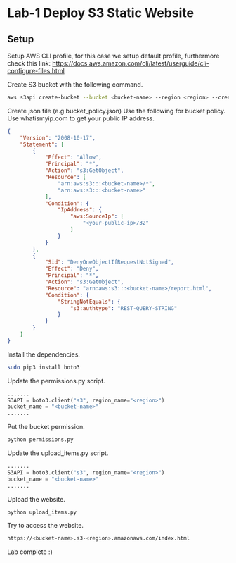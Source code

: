# Lab-1 Deploy S3 Static Website

## Setup
Setup AWS CLI profile, for this case we setup default profile, furthermore check this link:
https://docs.aws.amazon.com/cli/latest/userguide/cli-configure-files.html

Create S3 bucket with the following command.
```sh
aws s3api create-bucket --bucket <bucket-name> --region <region> --create-bucket-configuration LocationConstraint=<region>
```
Create json file (e.g bucket_policy.json) Use the following for bucket policy. Use whatismyip.com to get your public IP address.
```json
{
    "Version": "2008-10-17",
    "Statement": [
        {
            "Effect": "Allow",
            "Principal": "*",
            "Action": "s3:GetObject",
            "Resource": [
                "arn:aws:s3:::<bucket-name>/*",
                "arn:aws:s3:::<bucket-name>"
            ],
            "Condition": {
                "IpAddress": {
                    "aws:SourceIp": [
                        "<your-public-ip>/32"
                    ]
                }
            }
        },
        {
            "Sid": "DenyOneObjectIfRequestNotSigned",
            "Effect": "Deny",
            "Principal": "*",
            "Action": "s3:GetObject",
            "Resource": "arn:aws:s3:::<bucket-name>/report.html",
            "Condition": {
                "StringNotEquals": {
                    "s3:authtype": "REST-QUERY-STRING"
                }
            }
        }
    ]
}
```
Install the dependencies.
```sh
sudo pip3 install boto3
```
Update the permissions.py script.
```python
.......
S3API = boto3.client("s3", region_name="<region>") 
bucket_name = "<bucket-name>"
.......
```

Put the bucket permission.

```sh
python permissions.py
```
Update the upload_items.py script.
```python
.......
S3API = boto3.client("s3", region_name="<region>") 
bucket_name = "<bucket-name>"
.......
```

Upload the website.

```sh
python upload_items.py
```

Try to access the website.
```sh
https://<bucket-name>.s3-<region>.amazonaws.com/index.html
```
Lab complete :)
